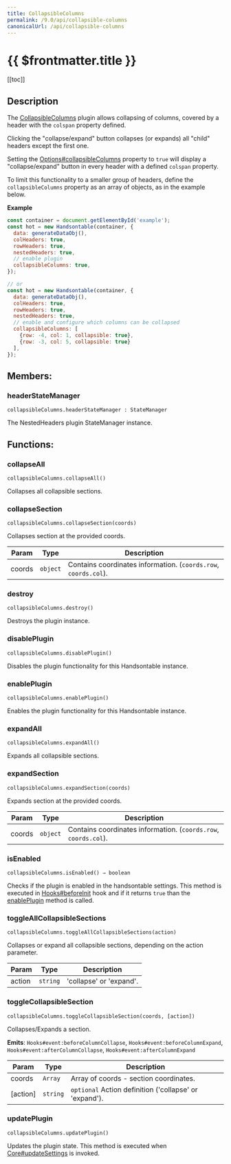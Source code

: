 ```yaml
---
title: CollapsibleColumns
permalink: /9.0/api/collapsible-columns
canonicalUrl: /api/collapsible-columns
---
```


# {{ $frontmatter.title }}

[[toc]]

## Description


The [CollapsibleColumns](#CollapsibleColumns) plugin allows collapsing of columns, covered by a header with the `colspan` property defined.

Clicking the "collapse/expand" button collapses (or expands) all "child" headers except the first one.

Setting the [Options#collapsibleColumns](./Options/#collapsibleColumns) property to `true` will display a "collapse/expand" button in every header
with a defined `colspan` property.

To limit this functionality to a smaller group of headers, define the `collapsibleColumns` property as an array
of objects, as in the example below.


**Example**  
```js
const container = document.getElementById('example');
const hot = new Handsontable(container, {
  data: generateDataObj(),
  colHeaders: true,
  rowHeaders: true,
  nestedHeaders: true,
  // enable plugin
  collapsibleColumns: true,
});

// or
const hot = new Handsontable(container, {
  data: generateDataObj(),
  colHeaders: true,
  rowHeaders: true,
  nestedHeaders: true,
  // enable and configure which columns can be collapsed
  collapsibleColumns: [
    {row: -4, col: 1, collapsible: true},
    {row: -3, col: 5, collapsible: true}
  ],
});
```
## Members:

### headerStateManager
`collapsibleColumns.headerStateManager : StateManager`

The NestedHeaders plugin StateManager instance.


## Functions:

### collapseAll
`collapsibleColumns.collapseAll()`

Collapses all collapsible sections.



### collapseSection
`collapsibleColumns.collapseSection(coords)`

Collapses section at the provided coords.


| Param | Type | Description |
| --- | --- | --- |
| coords | <code>object</code> | Contains coordinates information. (`coords.row`, `coords.col`). |



### destroy
`collapsibleColumns.destroy()`

Destroys the plugin instance.



### disablePlugin
`collapsibleColumns.disablePlugin()`

Disables the plugin functionality for this Handsontable instance.



### enablePlugin
`collapsibleColumns.enablePlugin()`

Enables the plugin functionality for this Handsontable instance.



### expandAll
`collapsibleColumns.expandAll()`

Expands all collapsible sections.



### expandSection
`collapsibleColumns.expandSection(coords)`

Expands section at the provided coords.


| Param | Type | Description |
| --- | --- | --- |
| coords | <code>object</code> | Contains coordinates information. (`coords.row`, `coords.col`). |



### isEnabled
`collapsibleColumns.isEnabled() ⇒ boolean`

Checks if the plugin is enabled in the handsontable settings. This method is executed in [Hooks#beforeInit](./Hooks/#beforeInit)
hook and if it returns `true` than the [enablePlugin](#CollapsibleColumns+enablePlugin) method is called.



### toggleAllCollapsibleSections
`collapsibleColumns.toggleAllCollapsibleSections(action)`

Collapses or expand all collapsible sections, depending on the action parameter.


| Param | Type | Description |
| --- | --- | --- |
| action | <code>string</code> | 'collapse' or 'expand'. |



### toggleCollapsibleSection
`collapsibleColumns.toggleCollapsibleSection(coords, [action])`

Collapses/Expands a section.

**Emits**: <code>Hooks#event:beforeColumnCollapse</code>, <code>Hooks#event:beforeColumnExpand</code>, <code>Hooks#event:afterColumnCollapse</code>, <code>Hooks#event:afterColumnExpand</code>  

| Param | Type | Description |
| --- | --- | --- |
| coords | <code>Array</code> | Array of coords - section coordinates. |
| [action] | <code>string</code> | `optional` Action definition ('collapse' or 'expand'). |



### updatePlugin
`collapsibleColumns.updatePlugin()`

Updates the plugin state. This method is executed when [Core#updateSettings](./Core/#updateSettings) is invoked.


